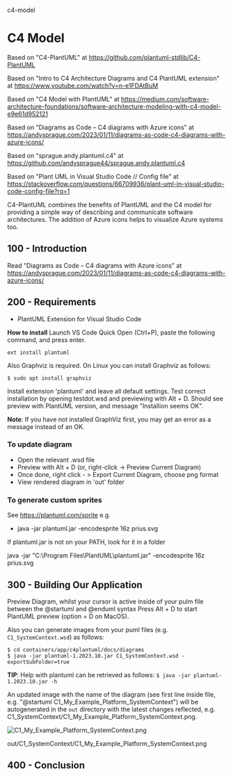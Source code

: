 c4-model
# C4 Model

Based on "C4-PlantUML" at https://github.com/plantuml-stdlib/C4-PlantUML

Based on "Intro to C4 Architecture Diagrams and C4 PlantUML extension" at https://www.youtube.com/watch?v=n-e1FDAtBuM

Based on "C4 Model with PlantUML" at https://medium.com/software-architecture-foundations/software-architecture-modeling-with-c4-model-e9e61d952121

Based on "Diagrams as Code – C4 diagrams with Azure icons" at https://andysprague.com/2023/01/11/diagrams-as-code-c4-diagrams-with-azure-icons/

Based on "sprague.andy.plantuml.c4" at https://github.com/andysprague44/sprague.andy.plantuml.c4

Based on "Plant UML in Visual Studio Code // Config file" at https://stackoverflow.com/questions/66709936/plant-uml-in-visual-studio-code-config-file?rq=1

C4-PlantUML combines the benefits of PlantUML and the C4 model for providing a simple way of describing and communicate software architectures. The addition of Azure icons helps to visualize Azure systems too.

## 100 - Introduction

Read "Diagrams as Code – C4 diagrams with Azure icons" at https://andysprague.com/2023/01/11/diagrams-as-code-c4-diagrams-with-azure-icons/

## 200 - Requirements

- PlantUML Extension for Visual Studio Code

**How to install**
Launch VS Code Quick Open (Ctrl+P), paste the following command, and press enter.

```
ext install plantuml
```

Also Graphviz is required. On Linux you can install Graphviz as follows:

```
$ sudo apt install graphviz
```

Install extension 'plantuml' and leave all default settings. Test correct installation by opening testdot.wsd and previewing with Alt + D. Should see preview with PlantUML version, and message "Installion seems OK". 

**Note**: If you have not installed GraphViz first, you may get an error as a message instead of an OK.

### To update diagram

- Open the relevant .wsd file
- Preview with Alt + D (or, right-click -> Preview Current Diagram)
- Once done, right click - > Export Current Diagram, choose png format
- View rendered diagram in 'out' folder

### To generate custom sprites

See <https://plantuml.com/sprite> e.g.
- java -jar plantuml.jar -encodesprite 16z prius.svg   

If plantuml.jar is not on your PATH, look for it in a folder 

java -jar "C:\Program Files\PlantUML\plantuml.jar" -encodesprite 16z prius.svg 

## 300 - Building Our Application

Preview Diagram, whilst your cursor is active inside of your pulm file between the @startuml and @enduml syntax Press Alt + D to start PlantUML preview (option + D on MacOS).

Also you can generate images from your puml files (e.g. ```C1_SystemContext.wsd```) as follows:

```
$ cd containers/app/c4plantuml/docs/diagrams
$ java -jar plantuml-1.2023.10.jar C1_SystemContext.wsd -exportSubFolder=true
```

**TIP**: Help with plantuml can be retrieved as follows: ```$ java -jar plantuml-1.2023.10.jar -h```

An updated image with the name of the diagram (see first line inside file, e.g. "@startuml C1_My_Example_Platform_SystemContext") will be autogenerated in the ```out``` directory with the latest changes reflected, e.g. C1_SystemContext/C1_My_Example_Platform_SystemContext.png.

![C1_My_Example_Platform_SystemContext.png](https://github.com/vanHeemstraSystems/c4-model/blob/main/containers/app/c4plantuml/docs/diagrams/C1_SystemContext/C1_My_Example_Platform_SystemContext.png)

out/C1_SystemContext/C1_My_Example_Platform_SystemContext.png

## 400 - Conclusion
